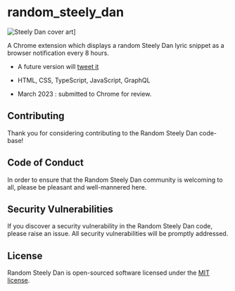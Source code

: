 # random_steely_dan

![Steely Dan cover art](https://media.graphassets.com/zXHP7H3RzWK8gzEqyJLx)]

A Chrome extension which displays a random Steely Dan lyric snippet as a browser notification every 8 hours.

- A future version will [tweet it](https://twitter.com/randomsteelydan)

- HTML, CSS, TypeScript, JavaScript, GraphQL

- March 2023 : submitted to Chrome for review.

## Contributing

Thank you for considering contributing to the Random Steely Dan code-base!

## Code of Conduct

In order to ensure that the Random Steely Dan community is welcoming to all, please be pleasant and well-mannered here.

## Security Vulnerabilities

If you discover a security vulnerability in the Random Steely Dan code, please raise an issue. All security vulnerabilities will be promptly addressed.

## License

Random Steely Dan is open-sourced software licensed under the [MIT license](https://opensource.org/licenses/MIT).


